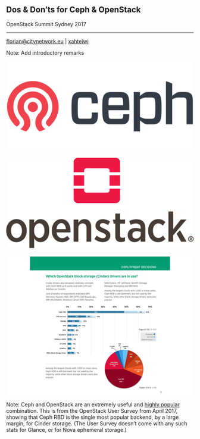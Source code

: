 ## Dos & Don’ts for Ceph & OpenStack

OpenStack Summit Sydney 2017

* * *
[florian@citynetwork.eu]() | [xahteiwi](https://twitter.com/xahteiwi)

Note: Add introductory remarks


![Ceph logo](images/ceph-logo.svg)


![OpenStack logo](images/openstack-logo.svg)


![April 2017 OpenStack User Survey results for Cinder](images/survey-cinder.svg)

Note: Ceph and OpenStack are an extremely useful and
[highly popular](https://www.openstack.org/assets/survey/April2017SurveyReport.pdf)
combination. This is from the OpenStack User Survey from April 2017,
showing that Ceph RBD is the single most popular backend, by a large
margin, for Cinder storage. (The User Survey doesn’t come with any
such stats for Glance, or for Nova ephemeral storage.)
